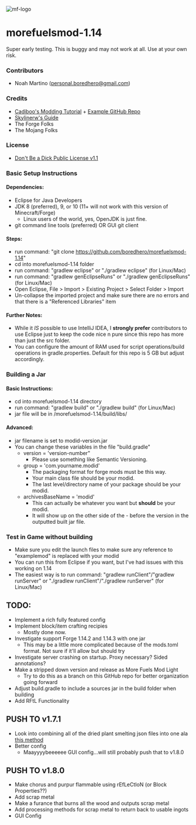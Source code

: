 ![mf-logo](https://raw.githubusercontent.com/boredhero/morefuelsmod-1.14/master/src/main/resources/mf-logo.png)
# morefuelsmod-1.14
Super early testing. This is buggy and may not work at all. Use at your own risk.

### Contributors
* Noah Martino (personal.boredhero@gmail.com)

### Credits
* [Cadiboo's Modding Tutorial](https://cadiboo.github.io/tutorials/1.14.4/forge/) + [Example GitHub Repo](https://github.com/Cadiboo/Example-Mod)
* [Skylinerw's Guide](https://github.com/skylinerw/guides/blob/master/java/recipes.md#smelting)
* The Forge Folks
* The Mojang Folks

### License
* [Don't Be a Dick Public License v1.1](https://github.com/boredhero/morefuelsmod-1.14/blob/master/LICENSE.md)  

### Basic Setup Instructions

#### Dependencies:
* Eclipse for Java Developers
* JDK 8 (preferred), 9, or 10 (11+ will not work with this version of Minecraft/Forge)
	* Linux users of the world, yes, OpenJDK is just fine. 
* git command line tools (preferred) OR GUI git client

#### Steps:
* run command: "git clone https://github.com/boredhero/morefuelsmod-1.14"
* cd into morefuelsmod-1.14 folder
* run command: "gradlew eclipse" or "./gradlew eclipse" (for Linux/Mac)
* run command: "gradlew genEclipseRuns" or "./gradlew genEclipseRuns" (for Linux/Mac)
* Open Eclipse, File > Import > Existing Project > Select Folder > Import
* Un-collapse the imported project and make sure there are no errors and that there is a "Referenced Libraries" item

#### Further Notes:
* While it *IS* possible to use IntelliJ IDEA, I **strongly prefer** contributors to use Eclipse just to keep the code nice n pure since this repo has more than just the src folder.
* You can configure the amount of RAM used for script operations/build operations in gradle.properties. Default for this repo is 5 GB but adjust accordingly.

### Building a Jar

#### Basic Instructions:
* cd into morefuelsmod-1.14 directory
* run command: "gradlew build" or "./gradlew build" (for Linux/Mac)
* jar file will be in /morefuelsmod-1.14/build/libs/

#### Advanced:
* jar filename is set to modid-version.jar
* You can change these variables in the file "build.gradle"
	* version = 'version-number"
		* Please use something like Semantic Versioning.
	* group = 'com.yourname.modid'
		* The packaging format for forge mods must be this way.
		* Your main class file should be your modid.
		* The last level/directory name of your package should be your modid.
	* archivesBaseName = 'modid'
		* This can actually be whatever you want but **should** be your modid.
		* It will show up on the other side of the - before the version in the outputted built jar file.

### Test in Game without building
* Make sure you edit the launch files to make sure any reference to "examplemod" is replaced with your modid
* You can run this from Eclipse if you want, but I've had issues with this working on 1.14
* The easiest way is to run command: "gradlew runClient"/"gradlew runServer" or "./gradlew runClient"/"./gradlew runServer" (for Linux/Mac)

## TODO:

* Implement a rich fully featured config
* Implement block/item crafting recipies
	* Mostly done now.
* Investigate support Forge 1.14.2 and 1.14.3 with one jar
	* This may be a little more complicated because of the mods.toml format. Not sure if it'll allow but should try
* Investigate server crashing on startup. Proxy necessary? Sided annotations?
* Make a stripped down version and release as More Fuels Mod Light
	* Try to do this as a branch on this GitHub repo for better organization going forward
* Adjust build.gradle to include a sources jar in the build folder when building
* Add RFtL Functionality

## PUSH TO v1.7.1
* Look into combining all of the dried plant smelting json files into one ala [this method](https://github.com/skylinerw/guides/blob/master/java/recipes.md#smelting-ingredient)
* Better config
	* Maayyyybeeeeee GUI config...will still probably push that to v1.8.0

## PUSH TO v1.8.0
* Make chorus and purpur flammable using rEfLeCtIoN (or Block Properties??)
* Add scrap metal
* Make a furance that burns all the wood and outputs scrap metal
* Add processing methods for scrap metal to return back to usable ingots
* GUI Config
